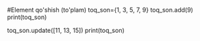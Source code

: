 #Element qo'shish (to'plam)
toq_son={1, 3, 5, 7, 9}
toq_son.add(9)
print(toq_son)

toq_son.update([11, 13, 15])
print(toq_son)
